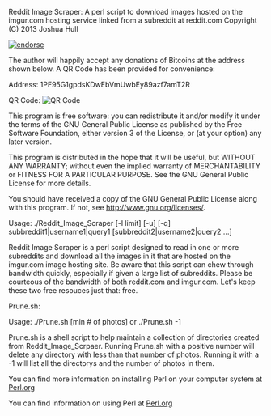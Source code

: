 Reddit Image Scraper: A perl script to download images hosted on 
the imgur.com hosting service linked from a subreddit at reddit.com
Copyright (C) 2013 Joshua Hull

[![endorse](http://api.coderwall.com/joshua-hull/endorsecount.png)](http://coderwall.com/joshua-hull)

The author will happily accept any donations of Bitcoins at the address shown
below. A QR Code has been provided for convenience:

Address: 1PF95G1gpdsKDwEbVmUwbEy89azf7amT2R

QR Code:
![QR Code](http://github.com/joshua-hull/Reddit-Image-Scraper/raw/master/qrcode.jpg "Bitcoin QR Code")

This program is free software: you can redistribute it and/or modify 
it under the terms of the GNU General Public License as published by
the Free Software Foundation, either version 3 of the License, or
(at your option) any later version.

This program is distributed in the hope that it will be useful,
but WITHOUT ANY WARRANTY; without even the implied warranty of
MERCHANTABILITY or FITNESS FOR A PARTICULAR PURPOSE.  See the
GNU General Public License for more details.

You should have received a copy of the GNU General Public License
along with this program.  If not, see <http://www.gnu.org/licenses/>.

Usage: ./Reddit_Image_Scraper [-l limit] [-u] [-q] subbreddit1|username1|query1 [subbreddit2|username2|query2 ...]

Reddit Image Scraper is a perl script designed to read in one or more
subreddits and download all the images in it that are hosted on the
imgur.com image hosting site. Be aware that this script can chew 
through bandwidth quickly, especially if given a large list of
subreddits. Please be courteous of the bandwidth of both reddit.com
and imgur.com. Let's keep these two free resouces just that: free.

Prune.sh:

Usage: ./Prune.sh [min # of photos]
		or
       ./Prune.sh -1

Prune.sh is a shell script to help maintain a collection of directories
created from Reddit_Image_Scrpaer. Running Prune.sh with a positive number 
will delete any directory with less than that number of photos. Running it
with a -1 will list all the directorys and the number of photos in them.

You can find more information on installing Perl on your computer system at [Perl.org](http://www.perl.org/get.html "Perl.org")

You can find information on using Perl at [Perl.org](http://www.perl.org/get.html "Perl.org")
